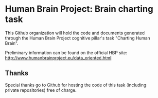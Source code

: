 Human Brain Project: Brain charting task
=========================================

This Github organization will hold the code and documents generated through the Human Brain Project
cognitive pillar's task "Charting Human Brain".

Preliminary information can be found on the official HBP site:
http://www.humanbrainproject.eu/data_oriented.html

Thanks
-------

Special thanks go to Github for hosting the code of this task (including private repositories) free of charge.
